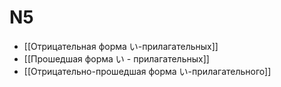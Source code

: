 # N5
- [[Отрицательная форма い-прилагательных]]
- [[Прошедшая форма い - прилагательных]]
- [[Отрицательно-прошедшая форма い-прилагательного]]